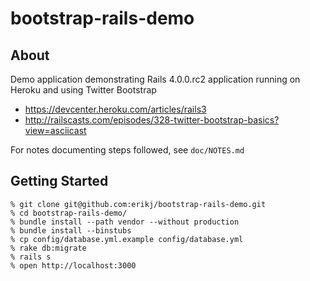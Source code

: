 # bootstrap-rails-demo

## About

Demo application demonstrating Rails 4.0.0.rc2 application running on Heroku and using Twitter Bootstrap

- <https://devcenter.heroku.com/articles/rails3>
- <http://railscasts.com/episodes/328-twitter-bootstrap-basics?view=asciicast>

For notes documenting steps followed, see `doc/NOTES.md`

## Getting Started

    % git clone git@github.com:erikj/bootstrap-rails-demo.git
    % cd bootstrap-rails-demo/
    % bundle install --path vendor --without production
    % bundle install --binstubs
    % cp config/database.yml.example config/database.yml
    % rake db:migrate
    % rails s
    % open http://localhost:3000
